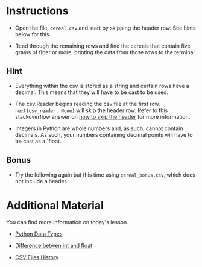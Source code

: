 # Instructions

* Open the file, `cereal.csv` and start by skipping the header row. See hints below for this.

* Read through the remaining rows and find the cereals that contain five grams of fiber or more, printing the data from those rows to the terminal.

## Hint

* Everything within the csv is stored as a string and certain rows have a decimal. This means that they will have to be cast to be used.

* The csv.Reader begins reading the csv file at the first row. `next(csv_reader, None)` will skip the header row. Refer to this stackoverflow answer on [how to skip the header](https://stackoverflow.com/a/14257599) for more information.

* Integers in Python are whole numbers and, as such, cannot contain decimals. As such, your numbers containing decimal points will have to be cast as a `float.

## Bonus

* Try the following again but this time using `cereal_bonus.csv`, which does not include a header.

# Additional Material

You can find more information on today's lesson. 

- [Python Data Types](https://www.geeksforgeeks.org/python-data-types/)
 

- [Difference betwen int and float](https://www.delftstack.com/howto/python/float-vs-int-in-python/)

- [CSV Files History](https://blog.sqlizer.io/posts/csv-history/)
